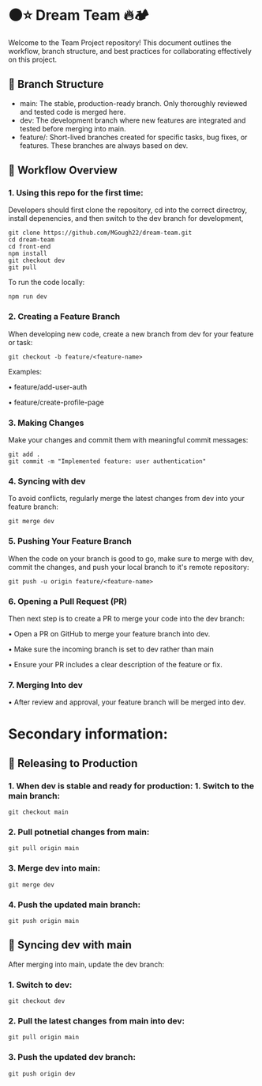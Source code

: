 # 🌑⭐ Dream Team 🔥🏕

Welcome to the Team Project repository! This document outlines the workflow, branch structure, and best practices for collaborating effectively on this project.

## 📂 Branch Structure

- main: The stable, production-ready branch. Only thoroughly reviewed and tested code is merged here.
- dev: The development branch where new features are integrated and tested before merging into main.
- feature/<feature-name>: Short-lived branches created for specific tasks, bug fixes, or features. These branches are always based on dev.

## 🔄 Workflow Overview

### 1. Using this repo for the first time:

Developers should first clone the repository, cd into the correct directroy, install depenencies, and then switch to the dev branch for development,

```
git clone https://github.com/MGough22/dream-team.git
cd dream-team
cd front-end
npm install
git checkout dev
git pull
```

To run the code locally:

```
npm run dev
```

### 2. Creating a Feature Branch

When developing new code, create a new branch from dev for your feature or task:

```
git checkout -b feature/<feature-name>
```

Examples:

• feature/add-user-auth

• feature/create-profile-page

### 3. Making Changes

Make your changes and commit them with meaningful commit messages:

```
git add .
git commit -m "Implemented feature: user authentication"
```

### 4. Syncing with dev

To avoid conflicts, regularly merge the latest changes from dev into your feature branch:

```
git merge dev
```

### 5. Pushing Your Feature Branch

When the code on your branch is good to go, make sure to merge with dev, commit the changes, and push your local branch to it's remote repository:

```
git push -u origin feature/<feature-name>
```

### 6. Opening a Pull Request (PR)

Then next step is to create a PR to merge your code into the dev branch:

• Open a PR on GitHub to merge your feature branch into dev.

• Make sure the incoming branch is set to dev rather than main

• Ensure your PR includes a clear description of the feature or fix.

### 7. Merging Into dev

• After review and approval, your feature branch will be merged into dev.

# Secondary information:

## 🚀 Releasing to Production

### 1. When dev is stable and ready for production: 1. Switch to the main branch:

```
git checkout main
```

### 2. Pull potnetial changes from main:

```
git pull origin main
```

### 3. Merge dev into main:

```
git merge dev
```

### 4. Push the updated main branch:

```
git push origin main
```

## 🔄 Syncing dev with main

After merging into main, update the dev branch:

### 1. Switch to dev:

```
git checkout dev
```

### 2. Pull the latest changes from main into dev:

```
git pull origin main
```

### 3. Push the updated dev branch:

```
git push origin dev
```
